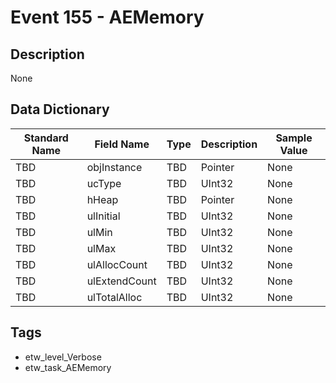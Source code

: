 # Event 155 - AEMemory

## Description
None

## Data Dictionary
|Standard Name|Field Name|Type|Description|Sample Value|
|---|---|---|---|---|
|TBD|objInstance|TBD|Pointer|None|None|
|TBD|ucType|TBD|UInt32|None|None|
|TBD|hHeap|TBD|Pointer|None|None|
|TBD|ulInitial|TBD|UInt32|None|None|
|TBD|ulMin|TBD|UInt32|None|None|
|TBD|ulMax|TBD|UInt32|None|None|
|TBD|ulAllocCount|TBD|UInt32|None|None|
|TBD|ulExtendCount|TBD|UInt32|None|None|
|TBD|ulTotalAlloc|TBD|UInt32|None|None|

## Tags
* etw_level_Verbose
* etw_task_AEMemory